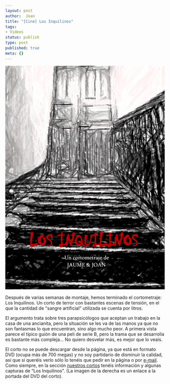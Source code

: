 ```yaml
---
layout: post
author:  Joan
title: "[Cine] Los Inquilinos"
tags:
- Videos
status: publish
type: post
published: true
meta: {}
---
```

<img src="../images_posts/inquilinos-dvd.jpg" alt="Inquilinos"/>

Después de varias semanas de montaje, hemos terminado el cortometraje: Los Inquilinos. Un corto de terror con bastantes escenas de tensión, en el que la cantidad de "sangre artificial" utilizada se cuenta por litros. 

El argumento trata sobre tres parapsicólogos que aceptan un trabajo en la casa de una ancianita, pero la situación se les va de las manos ya que no son fantasmas lo que encuentran, sino algo mucho peor. A primera vista parece el típico guión de una peli de serie B, pero la trama que se desarrolla es bastante más compleja... No quiero desvelar más, es mejor que lo veais.

El corto no se puede descargar desde la página, ya que está en formato DVD (ocupa más de 700 megas) y no soy partidario de disminuir la calidad, así que si queréis verlo sólo lo tenéis que pedir en la página o por <a href="/autores.php">e-mail</a>.  Como siempre, en la sección <a href="/cortos.php">nuestros cortos</a> tenéis información y algunas capturas de &#8220;Los Inquilinos". (La imagen de la derecha es un enlace a la portada del DVD del corto).

